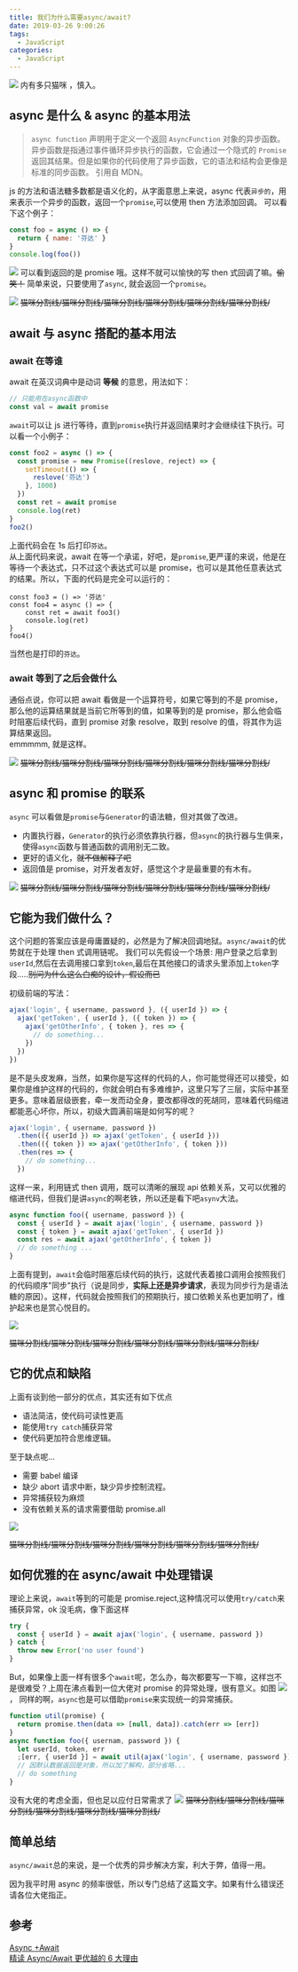 ```yaml
---
title: 我们为什么需要async/await?
date: 2019-03-26 9:00:26
tags:
  - JavaScript
categories:
  - JavaScript
---
```


![](https://user-gold-cdn.xitu.io/2019/3/25/169b4d7c57ad2ba6?w=1270&h=642&f=png&s=61453)
内有多只猫咪 ，慎入。

## async 是什么 & async 的基本用法

> `async function` 声明用于定义一个返回 `AsyncFunction` 对象的异步函数。异步函数是指通过事件循环异步执行的函数，它会通过一个隐式的 `Promise` 返回其结果。但是如果你的代码使用了异步函数，它的语法和结构会更像是标准的同步函数。
> 引用自 MDN。

js 的方法和语法糖多数都是语义化的，从字面意思上来说，async 代表`异步的`，用来表示一个异步的函数，返回一个`promise`,可以使用 then 方法添加回调。
可以看下这个例子：

```js
const foo = async () => {
  return { name: '芬达' }
}
console.log(foo())
```

![](https://user-gold-cdn.xitu.io/2019/3/25/169b5007faef78cc?w=361&h=98&f=png&s=11660)
可以看到返回的是 promise 哦。这样不就可以愉快的写 then 式回调了嘛。~~偷笑！~~
简单来说，只要使用了`async`, 就会返回一个`promise`。

![](https://user-gold-cdn.xitu.io/2019/3/25/169b506cf80d02fd?w=700&h=700&f=jpeg&s=41556)
~~猫咪分割线/猫咪分割线/猫咪分割线/猫咪分割线/猫咪分割线/猫咪分割线/~~

## await 与 async 搭配的基本用法

### await 在等谁

await 在英汉词典中是动词 **等候** 的意思，用法如下：

```js
// 只能用在async函数中
const val = await promise
```

`await`可以让 js 进行等待，直到`promise`执行并返回结果时才会继续往下执行。可以看一个小例子：

```js
const foo2 = async () => {
  const promise = new Promise((reslove, reject) => {
    setTimeout(() => {
      reslove('芬达')
    }, 1000)
  })
  const ret = await promise
  console.log(ret)
}
foo2()
```

上面代码会在 1s 后打印`芬达`。  
从上面代码来说，await 在等一个承诺，好吧，是`promise`,更严谨的来说，他是在等待一个表达式，只不过这个表达式可以是 promise，也可以是其他任意表达式的结果。所以，下面的代码是完全可以运行的：

```
const foo3 = () => '芬达'
const foo4 = async () => {
    const ret = await foo3()
    console.log(ret)
}
foo4()
```

当然也是打印的`芬达`。

### await 等到了之后会做什么

通俗点说，你可以把 await 看做是一个运算符号，如果它等到的不是 promise，那么他的运算结果就是当前它所等到的值，如果等到的是 promise，那么他会临时阻塞后续代码，直到 promise 对象 resolve，取到 resolve 的值，将其作为运算结果返回。  
emmmmm, 就是这样。

![](https://user-gold-cdn.xitu.io/2019/3/25/169b528636e3055d?w=500&h=313&f=jpeg&s=28421)
~~猫咪分割线/猫咪分割线/猫咪分割线/猫咪分割线/猫咪分割线/猫咪分割线/~~

## async 和 promise 的联系

`async` 可以看做是`promise`与`Generator`的语法糖，但对其做了改进。

- 内置执行器，`Generator`的执行必须依靠执行器，但`async`的执行器与生俱来，使得`async`函数与普通函数的调用别无二致。
- 更好的语义化，~~就不做解释了吧~~
- 返回值是 promise，对开发者友好，感觉这个才是最重要的有木有。

![](https://user-gold-cdn.xitu.io/2019/3/25/169b54398321aa3a?w=534&h=300&f=jpeg&s=17342)
~~猫咪分割线/猫咪分割线/猫咪分割线/猫咪分割线/猫咪分割线/猫咪分割线/~~

## 它能为我们做什么？

这个问题的答案应该是毋庸置疑的，必然是为了解决回调地狱。`async/await`的优势就在于处理 then 式调用链呢。
我们可以先假设一个场景: 用户登录之后拿到`userId`,然后在去调用接口拿到`token`,最后在其他接口的请求头里添加上`token`字段.....~~别问为什么这么白痴的设计，假设而已~~

初级前端的写法：

```js
ajax('login', { username, password }, ({ userId }) => {
  ajax('getToken', { userId }, ({ token }) => {
    ajax('getOtherInfo', { token }, res => {
      // do something...
    })
  })
})
```

是不是头皮发麻，当然，如果你是写这样的代码的人，你可能觉得还可以接受，如果你是维护这样的代码的，你就会明白有多难维护，这里只写了三层，实际中甚至更多。意味着层级嵌套，牵一发而动全身，要改都得改的死胡同，意味着代码缩进都能恶心坏你，所以，初级大圆满前端是如何写的呢？

```js
ajax('login', { username, password })
  .then(({ userId }) => ajax('getToken', { userId }))
  .then(({ token }) => ajax('getOtherInfo', { token }))
  .then(res => {
    // do something...
  })
```

这样一来，利用链式 then 调用，既可以清晰的展现 api 依赖关系，又可以优雅的缩进代码，但我们是讲`async`的啊老铁，所以还是看下吧`asynv`大法。

```js
async function foo({ username, password }) {
  const { userId } = await ajax('login', { username, password })
  const { token } = await ajax('getToken', { userId })
  const res = await ajax('getOtherInfo', { token })
  // do something ...
}
```

上面有提到，`await`会临时阻塞后续代码的执行，这就代表着接口调用会按照我们的代码顺序"同步"执行（说是同步，**实际上还是异步请求**，表现为同步行为是语法糖的原因）。这样，代码就会按照我们的预期执行，接口依赖关系也更加明了，维护起来也是赏心悦目的。

![](https://user-gold-cdn.xitu.io/2019/3/25/169b5749469a3522?w=500&h=276&f=gif&s=489765)

~~猫咪分割线/猫咪分割线/猫咪分割线/猫咪分割线/猫咪分割线/猫咪分割线/~~

## 它的优点和缺陷

上面有谈到他一部分的优点，其实还有如下优点

- 语法简洁，使代码可读性更高
- 能使用`try catch`捕获异常
- 使代码更加符合思维逻辑。

至于缺点呢...

- 需要 babel 编译
- 缺少 abort 请求中断，缺少异步控制流程。
- 异常捕获较为麻烦
- 没有依赖关系的请求需要借助 promise.all

![](https://user-gold-cdn.xitu.io/2019/3/25/169b5815659f27b9?w=500&h=500&f=jpeg&s=28853)

~~猫咪分割线/猫咪分割线/猫咪分割线/猫咪分割线/猫咪分割线/猫咪分割线/~~

## 如何优雅的在 async/await 中处理错误

理论上来说，`await`等到的可能是 promise.reject,这种情况可以使用`try/catch`来捕获异常，ok 没毛病，像下面这样

```js
try {
  const { userId } = await ajax('login', { username, password })
} catch {
  throw new Error('no user found')
}
```

But，如果像上面一样有很多个`await`呢，怎么办，每次都要写一下嘛，这样岂不是很难受？上周在沸点看到一位大佬对 promise 的异常处理，很有意义。如图
![](https://user-gold-cdn.xitu.io/2019/3/25/169b58a27cf51e28?w=1098&h=1062&f=jpeg&s=85317)，
同样的啊，`async`也是可以借助`promise`来实现统一的异常捕获。

```js
function util(promise) {
  return promise.then(data => [null, data]).catch(err => [err])
}
async function foo({ usernam, password }) {
  let userId, token, err
  ;[err, { userId }] = await util(ajax('login', { username, password }))
  // 因默认数据返回是对象，所以加了解构，部分省略...
  // do something
}
```

没有大佬的考虑全面，但也足以应付日常需求了
![](https://user-gold-cdn.xitu.io/2019/3/25/169b59377ec4cebd?w=500&h=313&f=jpeg&s=23324)
~~猫咪分割线/猫咪分割线/猫咪分割线/猫咪分割线/猫咪分割线/猫咪分割线/~~

## 简单总结

`async/await`总的来说，是一个优秀的异步解决方案，利大于弊，值得一用。

因为我平时用 async 的频率很低，所以专门总结了这篇文字。如果有什么错误还请各位大佬指正。

## 参考

[Async +Await](https://juejin.im/post/5ab60c606fb9a028bc2db1d4)  
[精读 Async/Await 更优越的 6 大理由](https://zhuanlan.zhihu.com/p/26505825)
